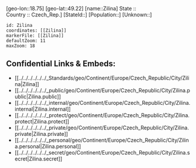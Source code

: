 ﻿---
location: [49.22,18.75] 
mapzoom: [7,12] 
mapmarker: city 
type: City
tags:
- geo/City


SpocWebEntityId: 35831
isDeleted: false
confidential: public

---
[geo-lon::18.75] 
[geo-lat::49.22] 
[name::Zilina] 
State ::  
Country :: Czech_Rep.] 
[StateId::] 
[Population::] 
[Unknown::] 


```leaflet
id: Zilina
coordinates: [[Zilina]] 
markerFile: [[Zilina]] 
defaultZoom: 11 
maxZoom: 18
```


## Confidential Links & Embeds: 
- [[../../../../../../_Standards/geo/Continent/Europe/Czech_Republic/City/Zilina|Zilina]] 
- [[../../../../../../_public/geo/Continent/Europe/Czech_Republic/City/Zilina.public|Zilina.public]] 
- [[../../../../../../_internal/geo/Continent/Europe/Czech_Republic/City/Zilina.internal|Zilina.internal]] 
- [[../../../../../../_protect/geo/Continent/Europe/Czech_Republic/City/Zilina.protect|Zilina.protect]] 
- [[../../../../../../_private/geo/Continent/Europe/Czech_Republic/City/Zilina.private|Zilina.private]] 
- [[../../../../../../_personal/geo/Continent/Europe/Czech_Republic/City/Zilina.personal|Zilina.personal]] 
- [[../../../../../../_secret/geo/Continent/Europe/Czech_Republic/City/Zilina.secret|Zilina.secret]] 
